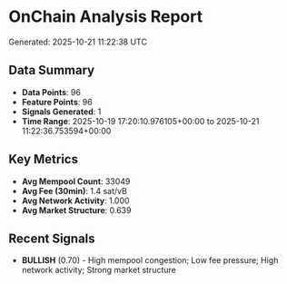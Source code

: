 # OnChain Analysis Report
Generated: 2025-10-21 11:22:38 UTC

## Data Summary
- **Data Points**: 96
- **Feature Points**: 96
- **Signals Generated**: 1
- **Time Range**: 2025-10-19 17:20:10.976105+00:00 to 2025-10-21 11:22:36.753594+00:00

## Key Metrics
- **Avg Mempool Count**: 33049
- **Avg Fee (30min)**: 1.4 sat/vB
- **Avg Network Activity**: 1.000
- **Avg Market Structure**: 0.639

## Recent Signals
- **BULLISH** (0.70) - High mempool congestion; Low fee pressure; High network activity; Strong market structure
